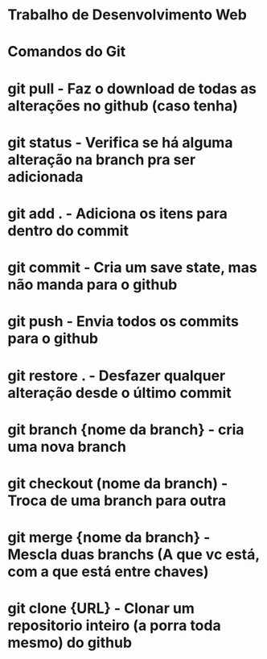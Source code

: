 # Trabalho de Desenvolvimento Web

# Comandos do Git
# git pull - Faz o download de todas as alterações no github (caso tenha)
# git status - Verifica se há alguma alteração na branch pra ser adicionada

# git add . - Adiciona os itens para dentro do commit
# git commit - Cria um save state, mas não manda para o github
# git push - Envia todos os commits para o github

# git restore . - Desfazer qualquer alteração desde o último commit

# git branch {nome da branch} - cria uma nova branch
# git checkout (nome da branch) - Troca de uma branch para outra
# git merge {nome da branch} - Mescla duas branchs (A que vc está, com a que está entre chaves)

# git clone {URL} - Clonar um repositorio inteiro (a porra toda mesmo) do github
